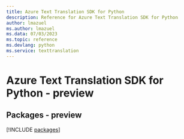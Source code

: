 ```yaml
---
title: Azure Text Translation SDK for Python
description: Reference for Azure Text Translation SDK for Python
author: lmazuel
ms.author: lmazuel
ms.data: 07/03/2023
ms.topic: reference
ms.devlang: python
ms.service: texttranslation
---
```

# Azure Text Translation SDK for Python - preview
## Packages - preview
[!INCLUDE [packages](text-translation-index.md)]